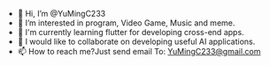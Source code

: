 - 👋 Hi, I’m @YuMingC233
- 👀 I’m interested in program, Video Game, Music and meme.
- 🌱 I'm currently learning flutter for developing cross-end apps.
- 💞️ I would like to collaborate on developing useful AI applications.
- 📫 How to reach me?Just send email To: YuMingC233@gmail.com
